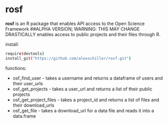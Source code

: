 rosf
====

<b>rosf</b> is an R package that enables API access to the Open Science Framework
##ALPHA VERSION; WARNING: THIS MAY CHANGE DRASTICALLY
enables access to public projects and their files through R.

install:

```bash
require(devtools)
install_git("https://github.com/alexschiller/rosf.git")
```

functions:
- osf_find_user - takes a username and returns a dataframe of users and their user_urls
- osf_get_projects - takes a user_url and returns a list of their public projects
- osf_get_project_files - takes a project_id and returns a list of files and their download_urls
- osf_get_file - takes a download_url for a data file and reads it into a data.frame
